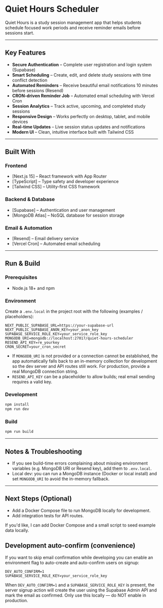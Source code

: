 # Quiet Hours Scheduler

Quiet Hours is a study session management app that helps students schedule focused work periods and receive reminder emails before sessions start.

---

## Key Features  

- **Secure Authentication** – Complete user registration and login system (Supabase)  
- **Smart Scheduling** – Create, edit, and delete study sessions with time conflict detection  
- **Automated Reminders** – Receive beautiful email notifications 10 minutes before sessions (Resend)  
- **CRON-driven Reminder Job** – Automated email scheduling with Vercel Cron
- **Session Analytics** – Track active, upcoming, and completed study sessions  
- **Responsive Design** – Works perfectly on desktop, tablet, and mobile devices  
- **Real-time Updates** – Live session status updates and notifications  
- **Modern UI** – Clean, intuitive interface built with Tailwind CSS  

---

## Built With  

### **Frontend**  
- [Next.js 15] – React framework with App Router   
- [TypeScript] – Type safety and developer experience  
- [Tailwind CSS] – Utility-first CSS framework  

### **Backend & Database**  
- [Supabase] – Authentication and user management  
- [MongoDB Atlas] – NoSQL database for session storage  


### **Email & Automation**  
- [Resend] – Email delivery service  
- [Vercel Cron] – Automated email scheduling  

---

## Run & Build

### Prerequisites
- Node.js 18+ and npm

### Environment
Create a `.env.local` in the project root with the following (examples / placeholders):

```
NEXT_PUBLIC_SUPABASE_URL=https://your-supabase-url
NEXT_PUBLIC_SUPABASE_ANON_KEY=your_anon_key
SUPABASE_SERVICE_ROLE_KEY=your_service_role_key
MONGODB_URI=mongodb://localhost:27017/quiet-hours-scheduler
RESEND_API_KEY=re_yourkey
CRON_SECRET=your_cron_secret
```

- If `MONGODB_URI` is not provided or a connection cannot be established, the app automatically falls back to an in-memory collection for development so the dev server and API routes still work. For production, provide a real MongoDB connection string.
- `RESEND_API_KEY` can be a placeholder to allow builds; real email sending requires a valid key.

### Development

```powershell
npm install
npm run dev
```

### Build

```powershell
npm run build
```

---

## Notes & Troubleshooting
- If you see build-time errors complaining about missing environment variables (e.g. MongoDB URI or Resend key), add them to `.env.local`.
- Local dev: you can run a MongoDB instance (Docker or local install) and set `MONGODB_URI` to avoid the in-memory fallback.

---

## Next Steps (Optional)
- Add a Docker Compose file to run MongoDB locally for development.
- Add integration tests for API routes.

If you'd like, I can add Docker Compose and a small script to seed example data locally.

## Development auto-confirm (convenience)

If you want to skip email confirmation while developing you can enable an environment flag to auto-create and auto-confirm users on signup:

```
DEV_AUTO_CONFIRM=1
SUPABASE_SERVICE_ROLE_KEY=your_service_role_key
```

When `DEV_AUTO_CONFIRM=1` and a `SUPABASE_SERVICE_ROLE_KEY` is present, the server signup action will create the user using the Supabase Admin API and mark the email as confirmed. Only use this locally — do NOT enable in production.

